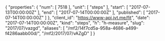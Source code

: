 {
  "properties": {
    "num": [
      7518
    ],
    "unit": [
      "steps"
    ],
    "start": [
      "2017-07-13T00:00:00Z"
    ],
    "end": [
      "2017-07-14T00:00:00Z"
    ],
    "published": [
      "2017-07-14T00:00:00Z"
    ]
  },
  "client_id": "https://www-api.jvt.me/fit",
  "date": "2017-07-14T00:00:00Z",
  "kind": "steps",
  "h": "h-measure",
  "slug": "2017/07/vazgd",
  "aliases": [
    "/mf2/14f7cd5a-958a-4686-a499-f4286aabb00d/",
    "/mf2/2017/07/vAZgD"
  ]
}
